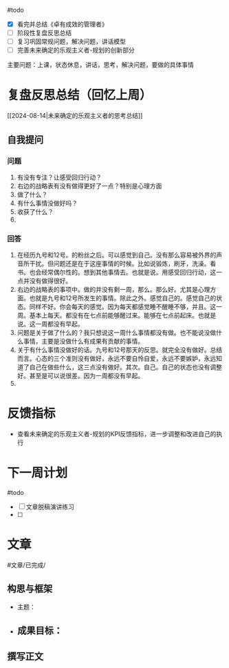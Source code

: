 #todo 
- [x] 看完并总结《卓有成效的管理者》
- [ ] 阶段性复盘反思总结
- [ ] 复习巩固常规问题，解决问题，讲话模型
- [ ] 完善未来确定的乐观主义者-规划的创新部分

主要问题：上课，状态休息，讲话，思考，解决问题，要做的具体事情

# 复盘反思总结（回忆上周）

[[2024-08-14|未来确定的乐观主义者的思考总结]] 

## 自我提问
### 问题

1. 有没有专注？让感受回归行动？
2. 右边的战略表有没有做得更好了一点？特别是心理方面
3. 做了什么？
4. 有什么事情没做好吗？
5. 收获了什么？
6. 

### 回答

1. 在经历九号和12号。的粉丝之后。可以感觉到自己。没有那么容易被外界的声音所干扰。但问题还是在于这座事情的时候。比如说锻炼，刷牙，洗澡。看书。也会经常偶尔性的。想到其他事情去。也就是说。用感受回归行动，这一点并没有做得很好。
2. 右边的战略表的事项中。做的并没有剩一周，那么。那么好。尤其是心理方面。也就是九号和12号所发生的事情。除此之外。感觉自己的。感觉自己的状态。同样不好。你会每天的感觉。因为每天都感觉睡不醒睡不够，并且。这一周。基本上每天。都没有在七点前能够醒过来。能够在七点前起床。也就是说。这一周都没有早起。
3. 问题是关于做了什么的？我只想说这一周什么事情都没有做。也不能说没做什么事情，主要是没做什么有成果有贡献的事情。
4. 关于有什么事情没做好的话。九号和12号那天的反思。就完全没有做好。总结而言。心态的三个准则没有做好，永远不要自怜自爱，永远不要嫉妒，永远知道了自己在做些什么，这三点没有做好。其次。自己。自己的状态也没有调整好。甚至是可以说很差。因为一周都没有早起。
5. 

# 反馈指标

- 查看未来确定的乐观主义者-规划的KPI反馈指标，进一步调整和改进自己的执行

# 下一周计划
#todo 

- [ ] 文章脱稿演讲练习
- [ ] 

# 文章
#文章/已完成/
## 构思与框架

- 主题：
- 成果目标：
	- 

## 撰写正文





